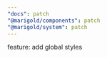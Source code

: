 ```yaml
---
"docs": patch
"@marigold/components": patch
"@marigold/system": patch
---
```


feature: add global styles

